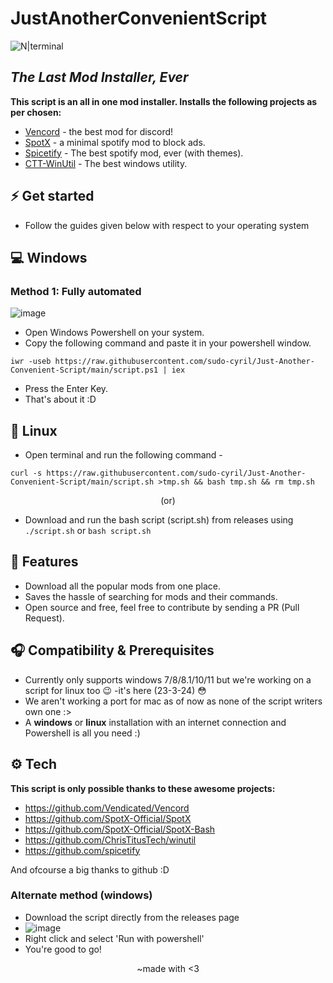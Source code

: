 # JustAnotherConvenientScript
![N|terminal](https://github.com/sudo-cyril/Just-Another-Convenient-Script/assets/120585028/219ccc1c-a99d-4b48-8cb8-1338d2639c6e)

## _The Last Mod Installer, Ever_

**This script is an all in one mod installer. Installs the following projects as per chosen:**

- [Vencord](https://github.com/Vendicated/Vencord) - the best mod for discord!
- [SpotX](https://github.com/SpotX-Official/SpotX) - a minimal spotify mod to block ads.
- [Spicetify](https://github.com/spicetify) - The best spotify mod, ever (with themes).
- [CTT-WinUtil](https://github.com/ChrisTitusTech/winutil) - The best windows utility.

## ⚡ Get started
- Follow the guides given below with respect to your operating system
## 💻 Windows
### Method 1: Fully automated
![image](https://github.com/sudo-cyril/Just-Another-Convenient-Script/assets/58302941/730c8f30-ba93-461a-adfa-1c4caad3d26d)

- Open Windows Powershell on your system.
- Copy the following command and paste it in your powershell window.
```
iwr -useb https://raw.githubusercontent.com/sudo-cyril/Just-Another-Convenient-Script/main/script.ps1 | iex
```
- Press the Enter Key.
- That's about it :D
## 🐧 Linux
- Open terminal and run the following command -
```
curl -s https://raw.githubusercontent.com/sudo-cyril/Just-Another-Convenient-Script/main/script.sh >tmp.sh && bash tmp.sh && rm tmp.sh
```
<p align="center">(or)</p>

- Download and run the bash script (script.sh) from releases using ```./script.sh``` or ```bash script.sh```

## 🚩 Features
- Download all the popular mods from one place.
- Saves the hassle of searching for mods and their commands.
- Open source and free, feel free to contribute by sending a PR (Pull Request).
 
## 🎧 Compatibility & Prerequisites
- Currently only supports windows 7/8/8.1/10/11 but we're working on a script for linux too 😉 -it's here (23-3-24) 😳
- We aren't working a port for mac as of now as none of the script writers own one :>
- A **windows** or **linux** installation with an internet connection and Powershell is all you need :)

## ⚙ Tech

**This script is only possible thanks to these awesome projects:**

- https://github.com/Vendicated/Vencord
- https://github.com/SpotX-Official/SpotX
- https://github.com/SpotX-Official/SpotX-Bash
- https://github.com/ChrisTitusTech/winutil
- https://github.com/spicetify

And ofcourse a big thanks to github :D

### Alternate method (windows)
- Download the script directly from the releases page
- ![image](https://github.com/sudo-cyril/Just-Another-Convenient-Script/assets/58302941/c9d27374-e5a4-4988-bbe3-8a61e8ec56df)
- Right click and select 'Run with powershell'
- You're good to go!

            
<p align="center">~made with <3</p>
